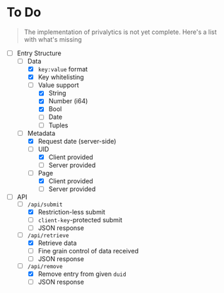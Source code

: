 # To Do

> The implementation of privalytics is not yet complete. Here's a list with what's missing

- [ ] Entry Structure
  - [ ] Data
    - [x] ``key:value`` format
    - [x] Key whitelisting
    - [ ] Value support
      - [x] String
      - [x] Number (i64)
      - [x] Bool
      - [ ] Date
      - [ ] Tuples
  - [ ] Metadata
    - [x] Request date (server-side)
    - [ ] UID
      - [x] Client provided
      - [ ] Server provided
    - [ ] Page
      - [x] Client provided
      - [ ] Server provided
- [ ] API
  - [ ] ``/api/submit``
    - [x] Restriction-less submit
    - [ ] ``client-key``-protected submit
    - [ ] JSON response
  - [ ] ``/api/retrieve``
    - [x] Retrieve data
    - [ ] Fine grain control of data received
    - [ ] JSON response
  - [ ] ``/api/remove``
    - [x] Remove entry from given ``duid``
    - [ ] JSON response
